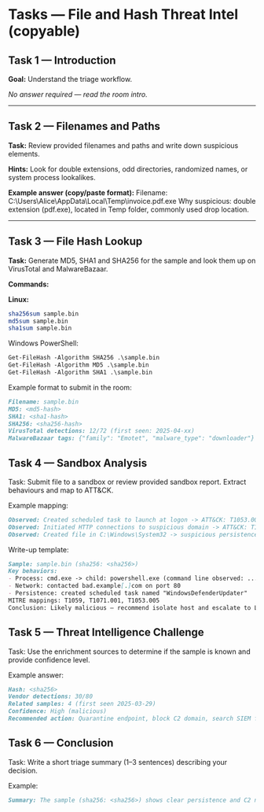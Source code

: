 # Tasks — File and Hash Threat Intel (copyable)


## Task 1 — Introduction
**Goal:** Understand the triage workflow.


_No answer required — read the room intro._


---


## Task 2 — Filenames and Paths
**Task:** Review provided filenames and paths and write down suspicious elements.


**Hints:** Look for double extensions, odd directories, randomized names, or system process lookalikes.


**Example answer (copy/paste format):**
Filename: C:\Users\Alice\AppData\Local\Temp\invoice.pdf.exe Why suspicious: double extension (pdf.exe), located in Temp folder, commonly used drop location.

---

## Task 3 — File Hash Lookup
**Task:** Generate MD5, SHA1 and SHA256 for the sample and look them up on VirusTotal and MalwareBazaar.


**Commands:**


**Linux:**
```bash
sha256sum sample.bin
md5sum sample.bin
sha1sum sample.bin
```

Windows PowerShell:
```markdown
Get-FileHash -Algorithm SHA256 .\sample.bin
Get-FileHash -Algorithm MD5 .\sample.bin
Get-FileHash -Algorithm SHA1 .\sample.bin
```

Example format to submit in the room:
```markdown
Filename: sample.bin
MD5: <md5-hash>
SHA1: <sha1-hash>
SHA256: <sha256-hash>
VirusTotal detections: 12/72 (first seen: 2025-04-xx)
MalwareBazaar tags: {"family": "Emotet", "malware_type": "downloader"}
```
## Task 4 — Sandbox Analysis

Task: Submit file to a sandbox or review provided sandbox report. Extract behaviours and map to ATT&CK.

Example mapping:
```markdown
Observed: Created scheduled task to launch at logon -> ATT&CK: T1053.005 (Scheduled Task)
Observed: Initiated HTTP connections to suspicious domain -> ATT&CK: T1071.001 (Application Layer Protocol: HTTP)
Observed: Created file in C:\Windows\System32 -> suspicious persistence (escalation)
```
Write-up template:
```markdown
Sample: sample.bin (sha256: <sha256>)
Key behaviors:
- Process: cmd.exe -> child: powershell.exe (command line observed: ...)
- Network: contacted bad.example[.]com on port 80
- Persistence: created scheduled task named "WindowsDefenderUpdater"
MITRE mappings: T1059, T1071.001, T1053.005
Conclusion: Likely malicious — recommend isolate host and escalate to L2.
```

## Task 5 — Threat Intelligence Challenge

Task: Use the enrichment sources to determine if the sample is known and provide confidence level.

Example answer:
```markdown
Hash: <sha256>
Vendor detections: 30/80
Related samples: 4 (first seen 2025-03-29)
Confidence: High (malicious)
Recommended action: Quarantine endpoint, block C2 domain, search SIEM for hash and related domains.
```
## Task 6 — Conclusion

Task: Write a short triage summary (1–3 sentences) describing your decision.

Example:
```markdown
Summary: The sample (sha256: <sha256>) shows clear persistence and C2 network activity; vendor detections and sandbox telemetry indicate active malware family X. Action: Quarantine host and escalate for incident response.
```
